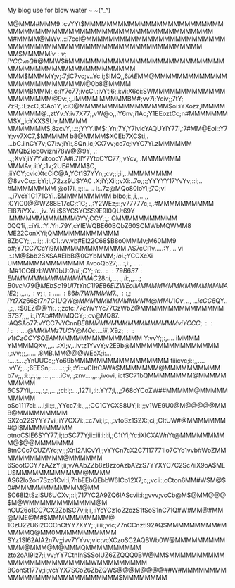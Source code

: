 My blog use for blow water ~  ~(^_^)

M@MMM#MMM9::cvYYt$MMMMMMMMMMMMMMMMMMMMMMMMMMMMMMMMMMMMMMMMMMMMMMMMMMMMMMMMMMMMMM
M#MMMM@MWv..::i7ccI@MMMMMMMMMMMMMMMMMMMMMMMMMMMMMMMMMMMMMMMMMMMMMMMMMMMMMMMMMMMM
MM$MMMMM$iv:v;iYCCvnQ$#@MMW$#MMMMMMMMMMMMMMMMMMMMMMMMMMMMMMMMMMMMMMMMMMMMMMMMMMM
MMM$MMMMY;v;:7;iC7vc;v..Yc.i;SIMQ,,6$IAE$MM@MMMMMMMMMMMMMMMMMMMMMMMMMMM@0b8@MMMM
MMMMBMMM;,c;iY7c77;ivcCi.:ivYti6;,i:vi:X6oi:SWMMMMMMMMMMMMMMMMMMMMM@9v:,:,.iMMMM
MMMMMBM#;vv7i;Yciv;;7tY; 7z9;.:EzcC,:CAo1Y,iciC@MMMMMMMMMMMMMMMM$oi:iYXozz,IMMMM
MMMMMM@.,ztYv:Y:iv7X77;,vW@o,,iY6nv;i1Ac;Y1EEoztCc;n#MMMMMMMM$X,,icYXXSSUv,MMMMM
MMMMMMMS,8zcvY,:.::;YYY.iM$:,Yn;7Y,Y7IvicYAQUYiY77i,:7#MM@Eoi::Y7Y;vv7XC7,$MMMMM
b8@MMMM$XCEb7XCSti,.  ...bC.iinCY7v;C7i:v;iYi:,SQn,ic;XX7vv;cc7c;ivYC7Yi.zMMMMMM
MMQb2Iob0vizni78W@@9Y,  .: ..,;XvY;iY7YvitoocYiA#i.7IIY7YtoCYC77;;vYcv, .MMMMMMM
MMMAv,.itY,:1v;2UE#MMM$C,     ;iiYCY;cvicXtcCiC@A,YCt1S7YYn;;cv;;i;ii,..MMMMMMMM
@8vvCo;:.i;Yi;i,,72zz9USYAC  .X;iY;Xii;;vXi:..7o,;:;YYYYY17YvYv;::i;.. #MMMMMMMM
@o17i.,:;::.. ..   i:..7z@MQo80IoYi;;7C;vi          ..,i7vcY1C171CYi..$MMMMMMMMM
bIbo;i:,,i,,..  ,, :CYiC0@@WZ88E17cC;t1C;     .,:Y2WEz;::;v77777c;:,.#MMMMMMMMMM
EI87iiYXv.. ,iv..Yi.i$6YCSYCSS9E9I0QUt69Y  .MMMMMMMMMMMM6YY;CCY;:,: QMMMMMMMMMMM
0QQ1i,,::iYi..:Y:.Yn.79Y,cYIEWQBE60BQbZ60SCMWbMQWMM8  $M$E22ConXYi;QMMMMMMMMMMMM
8ZbCY;;,..:i;;..i:.C1.:vv.vb#EI22C68$B8o0MMMv;M60MM9  o#;Y7CC7CcYi9MMMMMMMMMMMMM
AS7cCI1v.....:Y, .. vi ,:.:M@$bb2SXSA#EIbB@0CYbMMM$;io$i.;YCCXcXi UMMMMMMMMMMMMM
AvcoQb27;...:,i:, .. ..   ;M#1CC6IzbWW0bUt$Qni,;CY;;tc..::79B6S7:EMMMMMMMMMMMMMM
AC28ni,..,.,ii:,,,...      ;B0vciv79@MEbSc19UI7tYnC1I9E86EIZWEoIMMMMMMMMMMMMMMMM
AIE2;.,,..,:v;:,:.. ...    :86bI7WMMMM7.,::,;iYt7Xz66St7n7C1UQW@MMMMMMMMMMMMM@MM
U1Cv,..,...icCC6$QY...,:,. :$0EZ@@Yi:.   :;zotc:77cYivYYc77CzWbZ@MMMMMMMMMMMMMMM
S7S7;,,,ii:,iYAb#MMMQCY;:;cv@MQ87.       :AQ$Ao77:vYCC7vYCnnB$E8MMMMMMMMMMMMMMMM
viYCCC;::i::... .@MMMMz7UCY@MQc.      ...iii,X9z;::v1tCzCCYSQEA$MMMMMMMMMMMMMMMM
Y:vvY;;:,....    iMMMM YMMMMQXv,,,..   .:XI;v,..ivtz1YvvY;v2E9b@MMMMMMMMMMMMMMMM
;,:vv;;;,.....    .8MB.MM@@@WEoX;i:... :....:....;YnUUCc;;Yo69bMMMMMMMMMMMMMMMMM
tiiicvc;i::,,....  .vYY;,..;6EESn;:......:;;i:,:Yi::vCIttCAW#$MMMMMMM@MMMMMMMMMM
b7v;,,:i::,:,:,,.....,.....iCv,:;znv...,,,..,ivovi,:ictSC71bQMMMMMMMM@MMMMMMMMMM
6CS7Yii,....,,:,:,,...,;ci:i;:...,127ii,:i:.YY7;i,,,;768oYCoZW##MMMMM@MMMMMMMMMM
oSo1117ci:...,i;ii:;:,,YYcc7;i:,,,,;CC1CYCXS8UY;i::;;v1WE9U0@M@@@@@MMB@MMMMMMMMM
SX2o22SYYY7vi,:iY7CX7i:,::c7vi;i;:,,,:vtoSz1S2X:;ci,;CItUW#@MMMMMMM#@I$MMMMMMMMM
otnoCSIE6SYY77;i;toSC77Y;ii::iii:i:i:i,;C1tYi;Yc:iXICXAWnYt@MMMMMMMMM@$@@MMMMMMM
8tnCCc7CUZAYc;v;;;XnI2AICvYi;;vYYCn7cX2C7117771Io7CYo1vvb#WoZMMMMMMMMMMMM@MMMMMM
6SootCCY7zAZzYi;ii;v7AAbZZb8z8zzoAzbA2zS7YYXYC7C2Sc7iiX9oA$MEU$MMMMMMMMMMMM@MMMM
AS62Io2on7Szo1Cvi:i;7nbEEbQEbbW6ICo12X7;c;;vcii:;cCton6MM#W$M@$0#MMMMMMMMMMMM@MM
SC68I2tSzISU6UCXv;::i;717YC2A9ZQ6IAScvii:i:;;vvv;vcCb@M$@MM@@@$M@WMMMMMMMMMMMM@M
nCU26o1CC7CX2ZbISC7v;i;ii,:iYcYCz1o22ozS1tSoS1nC71Q#W#MM@#MM@MME@M#$MMMMMMMMMMM@
1CzU22U6I2CCCnCtYY7XYY;:,iiii;;vic;77nCCnztI92AQ$MMMMMMMMM#MMMMMQ@MM0MMMMMMMMMMM
SYz1SI62AIA2n7v;;ivv7YYvv;vic;vcXCzoSC2AQBWb0W@MMMMMMMMMMMM@MMM@M@MMMQMMMMMMMMMM
zto2oAI9Iz7;i;vv;YY7CtnInSSSoIUZ6ZZQQQ0BW@MM$MMMMMMMMMMMMMMMMMMMMMMMMMWMMMMMMMMM
8ConSt177v;ii;vcYYX7SCo26ZbZQW$@@@M@@@@##W#MMMMMMMMMMMMMMMMMMMMMMMMMMMM$MMMMMMMM